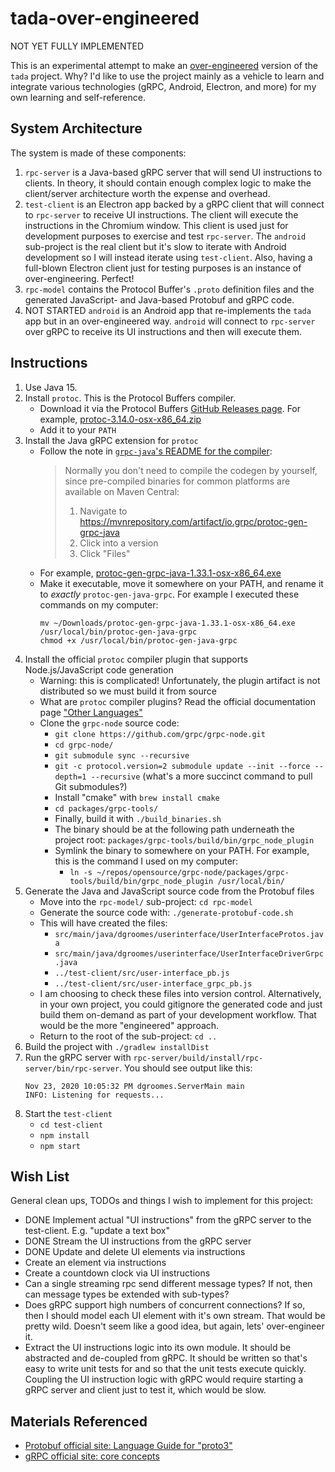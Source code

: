 # tada-over-engineered

NOT YET FULLY IMPLEMENTED

This is an experimental attempt to make an [over-engineered](https://en.wikipedia.org/wiki/Overengineering) version of
the `tada` project. Why? I'd like to use the project mainly as a vehicle to learn and integrate various technologies
(gRPC, Android, Electron, and more) for my own learning and self-reference.

## System Architecture

The system is made of these components:

1. `rpc-server` is a Java-based gRPC server that will send UI instructions to clients. In theory, it should contain
   enough complex logic to make the client/server architecture worth the expense and overhead.
1. `test-client` is an Electron app backed by a gRPC client that will connect to `rpc-server` to receive UI instructions.
   The client will execute the instructions in the Chromium window. This client is used just for development purposes to
   exercise and test `rpc-server`. The `android` sub-project is the real client but it's slow to iterate with Android
   development so I will instead iterate using `test-client`. Also, having a full-blown Electron client just for testing
   purposes is an instance of over-engineering. Perfect!
1. `rpc-model` contains the Protocol Buffer's `.proto` definition files and the generated JavaScript- and Java-based
   Protobuf and gRPC code.      
1. NOT STARTED `android` is an Android app that re-implements the `tada` app but in an over-engineered way. `android` will connect
   to `rpc-server` over gRPC to receive its UI instructions and then will execute them. 


## Instructions

1. Use Java 15.
1. Install `protoc`. This is the Protocol Buffers compiler.
    * Download it via the Protocol Buffers [GitHub Releases page](https://github.com/protocolbuffers/protobuf/releases).
      For example, [protoc-3.14.0-osx-x86_64.zip](https://github.com/protocolbuffers/protobuf/releases/download/v3.14.0/protoc-3.14.0-osx-x86_64.zip)
    * Add it to your `PATH`
1. Install the Java gRPC extension for `protoc`
    * Follow the note in [`grpc-java`'s README for the compiler](https://github.com/grpc/grpc-java/tree/master/compiler):
      > Normally you don't need to compile the codegen by yourself, since pre-compiled binaries for common platforms are available on Maven Central:
      >  
      > 1. Navigate to https://mvnrepository.com/artifact/io.grpc/protoc-gen-grpc-java
      > 1. Click into a version
      > 1. Click "Files"
    * For example, [protoc-gen-grpc-java-1.33.1-osx-x86_64.exe](https://repo1.maven.org/maven2/io/grpc/protoc-gen-grpc-java/1.33.1/protoc-gen-grpc-java-1.33.1-osx-x86_64.exe)
    * Make it executable, move it somewhere on your PATH, and rename it to *exactly* `protoc-gen-java-grpc`. For example
      I executed these commands on my computer:
      ```
      mv ~/Downloads/protoc-gen-grpc-java-1.33.1-osx-x86_64.exe /usr/local/bin/protoc-gen-java-grpc
      chmod +x /usr/local/bin/protoc-gen-java-grpc
      ```
1. Install the official `protoc` compiler plugin that supports Node.js/JavaScript code generation
    * Warning: this is complicated! Unfortunately, the plugin artifact is not distributed so we must build it from source
    * What are `protoc` compiler plugins? Read the official documentation page ["Other Languages"](https://developers.google.com/protocol-buffers/docs/reference/other)  
    * Clone the `grpc-node` source code:
       * `git clone https://github.com/grpc/grpc-node.git`
       * `cd grpc-node/`
       * `git submodule sync --recursive`
       * `git -c protocol.version=2 submodule update --init --force --depth=1 --recursive` (what's a more succinct command to pull Git submodules?)
       * Install "cmake" with `brew install cmake`
       * `cd packages/grpc-tools/`
       * Finally, build it with `./build_binaries.sh`
       * The binary should be at the following path underneath the project root: `packages/grpc-tools/build/bin/grpc_node_plugin`
       * Symlink the binary to somewhere on your PATH. For example, this is the command I used on my computer:
          * `ln -s ~/repos/opensource/grpc-node/packages/grpc-tools/build/bin/grpc_node_plugin /usr/local/bin/`       
1. Generate the Java and JavaScript source code from the Protobuf files
    * Move into the `rpc-model/` sub-project: `cd rpc-model`
    * Generate the source code with: `./generate-protobuf-code.sh`
    * This will have created the files:
      * `src/main/java/dgroomes/userinterface/UserInterfaceProtos.java`
      * `src/main/java/dgroomes/userinterface/UserInterfaceDriverGrpc.java`
      * `../test-client/src/user-interface_pb.js`
      * `../test-client/src/user-interface_grpc_pb.js`
    * I am choosing to check these files into version control. Alternatively, in your own project, you could gitignore
      the generated code and just build them on-demand as part of your development workflow. That would be the more
      "engineered" approach.
    * Return to the root of the sub-project: `cd ..` 
1. Build the project with `./gradlew installDist` 
1. Run the gRPC server with `rpc-server/build/install/rpc-server/bin/rpc-server`. You should see output like this:
   ```
   Nov 23, 2020 10:05:32 PM dgroomes.ServerMain main
   INFO: Listening for requests...
   ```
1. Start the `test-client`
    * `cd test-client`
    * `npm install`
    * `npm start`

## Wish List

General clean ups, TODOs and things I wish to implement for this project:

* DONE Implement actual "UI instructions" from the gRPC server to the test-client. E.g. "update a text box"
* DONE Stream the UI instructions from the gRPC server
* DONE Update and delete UI elements via instructions
* Create an element via instructions
* Create a countdown clock via UI instructions
* Can a single streaming rpc send different message types? If not, then can message types be extended with sub-types?
* Does gRPC support high numbers of concurrent connections? If so, then I should model each UI element with it's own
  stream. That would be pretty wild. Doesn't seem like a good idea, but again, lets' over-engineer it.
* Extract the UI instructions logic into its own module. It should be abstracted and de-coupled from gRPC. It should be
  written so that's easy to write unit tests for and so that the unit tests execute quickly. Coupling the UI instruction
  logic with gRPC would require starting a gRPC server and client just to test it, which would be slow.


## Materials Referenced

* [Protobuf official site: Language Guide for "proto3"](https://developers.google.com/protocol-buffers/docs/proto3)
* [gRPC official site: core concepts](https://grpc.io/docs/what-is-grpc/core-concepts)

